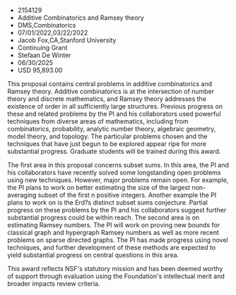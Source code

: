 
* 2154129
* Additive Combinatorics and Ramsey theory
* DMS,Combinatorics
* 07/01/2022,03/22/2022
* Jacob Fox,CA,Stanford University
* Continuing Grant
* Stefaan De Winter
* 06/30/2025
* USD 95,893.00

This proposal contains central problems in additive combinatorics and Ramsey
theory. Additive combinatorics is at the intersection of number theory and
discrete mathematics, and Ramsey theory addresses the existence of order in all
sufficiently large structures. Previous progress on these and related problems
by the PI and his collaborators used powerful techniques from diverse areas of
mathematics, including from combinatorics, probability, analytic number theory,
algebraic geometry, model theory, and topology. The particular problems chosen
and the techniques that have just begun to be explored appear ripe for more
substantial progress. Graduate students will be trained during this award.

The first area in this proposal concerns subset sums. In this area, the PI and
his collaborators have recently solved some longstanding open problems using new
techniques. However, major problems remain open. For example, the PI plans to
work on better estimating the size of the largest non-averaging subset of the
first n positive integers. Another example the PI plans to work on is the Erd?s
distinct subset sums conjecture. Partial progress on these problems by the PI
and his collaborators suggest further substantial progress could be within
reach. The second area is on estimating Ramsey numbers. The PI will work on
proving new bounds for classical graph and hypergraph Ramsey numbers as well as
more recent problems on sparse directed graphs. The PI has made progress using
novel techniques, and further development of these methods are expected to yield
substantial progress on central questions in this area.

This award reflects NSF's statutory mission and has been deemed worthy of
support through evaluation using the Foundation's intellectual merit and broader
impacts review criteria.
